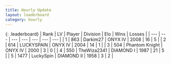 ```yaml
---
title: Hourly Update
layout: leaderboard
category: hourly
---
```


{: .leaderboard}
| Rank | LV | Player | Division | Elo | Wins | Losses |
| --- | --- | --- | --- | --- | --- | --- |
| <span data-change="0">1</span> | 863 | <span title="ID: 694036">Darkim27</span> | ONYX IV | <span data-change="0">2008</span> | <span data-change="0">16</span> | <span data-change="0">5</span> |
| <span data-change="0">2</span> | 614 | <span title="ID: 623829">LUCKYSPAIN</span> | ONYX IV | <span data-change="0">2004</span> | <span data-change="0">14</span> | <span data-change="0">1</span> |
| <span data-change="0">3</span> | 504 | <span title="ID: 742939">Phantom Knight</span> | ONYX IV | <span data-change="0">2000</span> | <span data-change="0">3</span> | <span data-change="0">0</span> |
| <span data-change="3">4</span> | 550 | <span title="ID: 178216">TheWiza2341</span> | DIAMOND I | <span data-change="48">1987</span> | <span data-change="7">21</span> | <span data-change="1">5</span> |
| <span data-change="-1">5</span> | 1477 | <span title="ID: 498412">LuckySpin</span> | DIAMOND II | <span data-change="8">1958</span> | <span data-change="1">3</span> | <span data-change="0">2</span> |